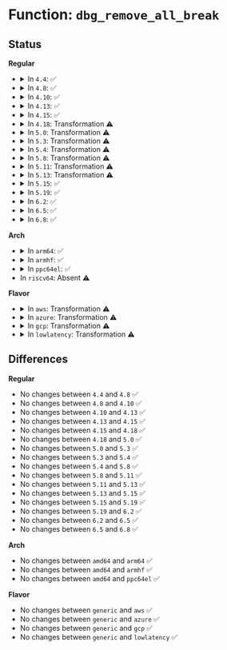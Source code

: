 # Function: <code>dbg_remove_all_break</code>

## Status
<b>Regular</b>
<ul>
<li>
<details>
<summary>In <code>4.4</code>: ✅</summary>

```c
int dbg_remove_all_break();
```

**Collision:** Unique Global

**Inline:** No

**Transformation:** False

**Instances:**

```
In kernel/debug/debug_core.c (ffffffff81130280)
Location: kernel/debug/debug_core.c:362
Inline: False
Direct callers:
  - kernel/debug/debug_core.c:kgdb_handle_exception
  - kernel/debug/gdbstub.c:gdb_serial_stub
  - kernel/debug/gdbstub.c:gdb_serial_stub
```
**Symbols:**

```
ffffffff81130280-ffffffff811302dd: dbg_remove_all_break (STB_GLOBAL)
```
</details>
</li>
<li>
<details>
<summary>In <code>4.8</code>: ✅</summary>

```c
int dbg_remove_all_break();
```

**Collision:** Unique Global

**Inline:** No

**Transformation:** False

**Instances:**

```
In kernel/debug/debug_core.c (ffffffff81138580)
Location: kernel/debug/debug_core.c:362
Inline: False
Direct callers:
  - kernel/debug/debug_core.c:kgdb_handle_exception
  - kernel/debug/gdbstub.c:gdb_serial_stub
  - kernel/debug/gdbstub.c:gdb_serial_stub
```
**Symbols:**

```
ffffffff81138580-ffffffff811385eb: dbg_remove_all_break (STB_GLOBAL)
```
</details>
</li>
<li>
<details>
<summary>In <code>4.10</code>: ✅</summary>

```c
int dbg_remove_all_break();
```

**Collision:** Unique Global

**Inline:** No

**Transformation:** False

**Instances:**

```
In kernel/debug/debug_core.c (ffffffff81142310)
Location: kernel/debug/debug_core.c:362
Inline: False
Direct callers:
  - kernel/debug/debug_core.c:kgdb_handle_exception
  - kernel/debug/gdbstub.c:gdb_serial_stub
  - kernel/debug/gdbstub.c:gdb_serial_stub
```
**Symbols:**

```
ffffffff81142310-ffffffff8114237b: dbg_remove_all_break (STB_GLOBAL)
```
</details>
</li>
<li>
<details>
<summary>In <code>4.13</code>: ✅</summary>

```c
int dbg_remove_all_break();
```

**Collision:** Unique Global

**Inline:** No

**Transformation:** False

**Instances:**

```
In kernel/debug/debug_core.c (ffffffff81143b50)
Location: kernel/debug/debug_core.c:363
Inline: False
Direct callers:
  - kernel/debug/debug_core.c:kgdb_handle_exception
  - kernel/debug/gdbstub.c:gdb_serial_stub
  - kernel/debug/gdbstub.c:gdb_serial_stub
```
**Symbols:**

```
ffffffff81143b50-ffffffff81143bbb: dbg_remove_all_break (STB_GLOBAL)
```
</details>
</li>
<li>
<details>
<summary>In <code>4.15</code>: ✅</summary>

```c
int dbg_remove_all_break();
```

**Collision:** Unique Global

**Inline:** No

**Transformation:** False

**Instances:**

```
In kernel/debug/debug_core.c (ffffffff81150800)
Location: kernel/debug/debug_core.c:363
Inline: False
Direct callers:
  - kernel/debug/debug_core.c:kgdb_handle_exception
  - kernel/debug/gdbstub.c:gdb_serial_stub
  - kernel/debug/gdbstub.c:gdb_serial_stub
```
**Symbols:**

```
ffffffff81150800-ffffffff8115086e: dbg_remove_all_break (STB_GLOBAL)
```
</details>
</li>
<li>
<details>
<summary>In <code>4.18</code>: Transformation ⚠️</summary>

```c
int dbg_remove_all_break();
```

**Collision:** Unique Global

**Inline:** No

**Transformation:** True

**Instances:**

```
In kernel/debug/debug_core.c (0)
Location: kernel/debug/debug_core.c:363
Inline: False
Direct callers:
  - kernel/debug/debug_core.c:kgdb_handle_exception
  - kernel/debug/gdbstub.c:gdb_serial_stub
  - kernel/debug/gdbstub.c:gdb_serial_stub
```
**Symbols:**

```
ffffffff8115f8fb-ffffffff8115f90b: dbg_remove_all_break.cold.22 (STB_LOCAL)
ffffffff8115f390-ffffffff8115f405: dbg_remove_all_break (STB_GLOBAL)
```
</details>
</li>
<li>
<details>
<summary>In <code>5.0</code>: Transformation ⚠️</summary>

```c
int dbg_remove_all_break();
```

**Collision:** Unique Global

**Inline:** No

**Transformation:** True

**Instances:**

```
In kernel/debug/debug_core.c (0)
Location: kernel/debug/debug_core.c:420
Inline: False
Direct callers:
  - kernel/debug/debug_core.c:kgdb_handle_exception
  - kernel/debug/gdbstub.c:gdb_serial_stub
  - kernel/debug/gdbstub.c:gdb_serial_stub
```
**Symbols:**

```
ffffffff8116c66b-ffffffff8116c67b: dbg_remove_all_break.cold.22 (STB_LOCAL)
ffffffff8116c0d0-ffffffff8116c145: dbg_remove_all_break (STB_GLOBAL)
```
</details>
</li>
<li>
<details>
<summary>In <code>5.3</code>: Transformation ⚠️</summary>

```c
int dbg_remove_all_break();
```

**Collision:** Unique Global

**Inline:** No

**Transformation:** True

**Instances:**

```
In kernel/debug/debug_core.c (0)
Location: kernel/debug/debug_core.c:420
Inline: False
Direct callers:
  - kernel/debug/debug_core.c:kgdb_handle_exception
  - kernel/debug/gdbstub.c:gdb_serial_stub
  - kernel/debug/gdbstub.c:gdb_serial_stub
```
**Symbols:**

```
ffffffff811794a3-ffffffff811794b7: dbg_remove_all_break.cold (STB_LOCAL)
ffffffff81178f00-ffffffff81178f54: dbg_remove_all_break (STB_GLOBAL)
```
</details>
</li>
<li>
<details>
<summary>In <code>5.4</code>: Transformation ⚠️</summary>

```c
int dbg_remove_all_break();
```

**Collision:** Unique Global

**Inline:** No

**Transformation:** True

**Instances:**

```
In kernel/debug/debug_core.c (0)
Location: kernel/debug/debug_core.c:420
Inline: False
Direct callers:
  - kernel/debug/debug_core.c:kgdb_handle_exception
  - kernel/debug/gdbstub.c:gdb_serial_stub
  - kernel/debug/gdbstub.c:gdb_serial_stub
```
**Symbols:**

```
ffffffff81185333-ffffffff81185347: dbg_remove_all_break.cold (STB_LOCAL)
ffffffff81184d50-ffffffff81184da4: dbg_remove_all_break (STB_GLOBAL)
```
</details>
</li>
<li>
<details>
<summary>In <code>5.8</code>: Transformation ⚠️</summary>

```c
int dbg_remove_all_break();
```

**Collision:** Unique Global

**Inline:** No

**Transformation:** True

**Instances:**

```
In kernel/debug/debug_core.c (0)
Location: kernel/debug/debug_core.c:430
Inline: False
Direct callers:
  - kernel/debug/debug_core.c:kgdb_reenter_check
  - kernel/debug/gdbstub.c:gdb_serial_stub
  - kernel/debug/gdbstub.c:gdb_serial_stub
  - kernel/debug/gdbstub.c:gdb_serial_stub
```
**Symbols:**

```
ffffffff81199483-ffffffff81199497: dbg_remove_all_break.cold (STB_LOCAL)
ffffffff81198e60-ffffffff81198eb7: dbg_remove_all_break (STB_GLOBAL)
```
</details>
</li>
<li>
<details>
<summary>In <code>5.11</code>: Transformation ⚠️</summary>

```c
int dbg_remove_all_break();
```

**Collision:** Unique Global

**Inline:** No

**Transformation:** True

**Instances:**

```
In kernel/debug/debug_core.c (0)
Location: kernel/debug/debug_core.c:435
Inline: False
Direct callers:
  - kernel/debug/gdbstub.c:gdb_serial_stub
  - kernel/debug/gdbstub.c:gdb_serial_stub
  - kernel/debug/gdbstub.c:gdb_serial_stub
```
**Symbols:**

```
ffffffff81be4baa-ffffffff81be4bbe: dbg_remove_all_break.cold (STB_LOCAL)
ffffffff811962a0-ffffffff811962f7: dbg_remove_all_break (STB_GLOBAL)
```
</details>
</li>
<li>
<details>
<summary>In <code>5.13</code>: Transformation ⚠️</summary>

```c
int dbg_remove_all_break();
```

**Collision:** Unique Global

**Inline:** No

**Transformation:** True

**Instances:**

```
In kernel/debug/debug_core.c (0)
Location: kernel/debug/debug_core.c:434
Inline: False
Direct callers:
  - kernel/debug/gdbstub.c:gdb_serial_stub
  - kernel/debug/gdbstub.c:gdb_serial_stub
  - kernel/debug/gdbstub.c:gdb_serial_stub
```
**Symbols:**

```
ffffffff81bd6a1d-ffffffff81bd6a31: dbg_remove_all_break.cold (STB_LOCAL)
ffffffff81197270-ffffffff811972c7: dbg_remove_all_break (STB_GLOBAL)
```
</details>
</li>
<li>
<details>
<summary>In <code>5.15</code>: ✅</summary>

```c
int dbg_remove_all_break();
```

**Collision:** Unique Global

**Inline:** No

**Transformation:** False

**Instances:**

```
In kernel/debug/debug_core.c (ffffffff811c0dc0)
Location: kernel/debug/debug_core.c:431
Inline: False
Direct callers:
  - kernel/debug/gdbstub.c:gdb_serial_stub
  - kernel/debug/gdbstub.c:gdb_serial_stub
  - kernel/debug/gdbstub.c:gdb_serial_stub
```
**Symbols:**

```
ffffffff811c0dc0-ffffffff811c0e9d: dbg_remove_all_break (STB_GLOBAL)
```
</details>
</li>
<li>
<details>
<summary>In <code>5.19</code>: ✅</summary>

```c
int dbg_remove_all_break();
```

**Collision:** Unique Global

**Inline:** No

**Transformation:** False

**Instances:**

```
In kernel/debug/debug_core.c (ffffffff811f4360)
Location: kernel/debug/debug_core.c:432
Inline: False
Direct callers:
  - kernel/debug/debug_core.c:kgdb_reenter_check
  - kernel/debug/gdbstub.c:gdb_serial_stub
  - kernel/debug/gdbstub.c:gdb_serial_stub
  - kernel/debug/gdbstub.c:gdb_serial_stub
```
**Symbols:**

```
ffffffff811f4360-ffffffff811f4445: dbg_remove_all_break (STB_GLOBAL)
```
</details>
</li>
<li>
<details>
<summary>In <code>6.2</code>: ✅</summary>

```c
int dbg_remove_all_break();
```

**Collision:** Unique Global

**Inline:** No

**Transformation:** False

**Instances:**

```
In kernel/debug/debug_core.c (ffffffff8123b220)
Location: kernel/debug/debug_core.c:420
Inline: False
Direct callers:
  - kernel/debug/debug_core.c:kgdb_reenter_check
  - kernel/debug/gdbstub.c:gdb_serial_stub
  - kernel/debug/gdbstub.c:gdb_serial_stub
  - kernel/debug/gdbstub.c:gdb_serial_stub
```
**Symbols:**

```
ffffffff8123b220-ffffffff8123b309: dbg_remove_all_break (STB_GLOBAL)
```
</details>
</li>
<li>
<details>
<summary>In <code>6.5</code>: ✅</summary>

```c
int dbg_remove_all_break();
```

**Collision:** Unique Global

**Inline:** No

**Transformation:** False

**Instances:**

```
In kernel/debug/debug_core.c (ffffffff81252230)
Location: kernel/debug/debug_core.c:420
Inline: False
Direct callers:
  - kernel/debug/debug_core.c:kgdb_reenter_check
  - kernel/debug/gdbstub.c:gdb_serial_stub
  - kernel/debug/gdbstub.c:gdb_serial_stub
  - kernel/debug/gdbstub.c:gdb_serial_stub
```
**Symbols:**

```
ffffffff81252230-ffffffff81252319: dbg_remove_all_break (STB_GLOBAL)
```
</details>
</li>
<li>
<details>
<summary>In <code>6.8</code>: ✅</summary>

```c
int dbg_remove_all_break();
```

**Collision:** Unique Global

**Inline:** No

**Transformation:** False

**Instances:**

```
In kernel/debug/debug_core.c (ffffffff8126c080)
Location: kernel/debug/debug_core.c:420
Inline: False
Direct callers:
  - kernel/debug/debug_core.c:kgdb_reenter_check
  - kernel/debug/gdbstub.c:gdb_serial_stub
  - kernel/debug/gdbstub.c:gdb_serial_stub
  - kernel/debug/gdbstub.c:gdb_serial_stub
```
**Symbols:**

```
ffffffff8126c080-ffffffff8126c169: dbg_remove_all_break (STB_GLOBAL)
```
</details>
</li>
</ul>
<b>Arch</b>
<ul>
<li>
<details>
<summary>In <code>arm64</code>: ✅</summary>

```c
int dbg_remove_all_break();
```

**Collision:** Unique Global

**Inline:** No

**Transformation:** False

**Instances:**

```
In kernel/debug/debug_core.c (ffff8000101fa890)
Location: kernel/debug/debug_core.c:420
Inline: False
Direct callers:
  - kernel/debug/debug_core.c:kgdb_handle_exception
  - kernel/debug/gdbstub.c:gdb_serial_stub
  - kernel/debug/gdbstub.c:gdb_serial_stub
```
**Symbols:**

```
ffff8000101fa890-ffff8000101fa920: dbg_remove_all_break (STB_GLOBAL)
```
</details>
</li>
<li>
<details>
<summary>In <code>armhf</code>: ✅</summary>

```c
int dbg_remove_all_break();
```

**Collision:** Unique Global

**Inline:** No

**Transformation:** False

**Instances:**

```
In kernel/debug/debug_core.c (c043a968)
Location: kernel/debug/debug_core.c:420
Inline: False
Direct callers:
  - kernel/debug/debug_core.c:kgdb_handle_exception
  - kernel/debug/gdbstub.c:gdb_serial_stub
  - kernel/debug/gdbstub.c:gdb_serial_stub
  - kernel/debug/gdbstub.c:gdb_serial_stub
```
**Symbols:**

```
c043a968-c043a9f4: dbg_remove_all_break (STB_GLOBAL)
```
</details>
</li>
<li>
<details>
<summary>In <code>ppc64el</code>: ✅</summary>

```c
int dbg_remove_all_break();
```

**Collision:** Unique Global

**Inline:** No

**Transformation:** False

**Instances:**

```
In kernel/debug/debug_core.c (c0000000002722c0)
Location: kernel/debug/debug_core.c:420
Inline: False
Direct callers:
  - kernel/debug/debug_core.c:kgdb_handle_exception
  - kernel/debug/gdbstub.c:gdb_serial_stub
  - kernel/debug/gdbstub.c:gdb_serial_stub
```
**Symbols:**

```
c0000000002722c0-c0000000002723a8: dbg_remove_all_break (STB_GLOBAL)
```
</details>
</li>
<li>
In <code>riscv64</code>: Absent ⚠️
</li>
</ul>
<b>Flavor</b>
<ul>
<li>
<details>
<summary>In <code>aws</code>: Transformation ⚠️</summary>

```c
int dbg_remove_all_break();
```

**Collision:** Unique Global

**Inline:** No

**Transformation:** True

**Instances:**

```
In kernel/debug/debug_core.c (0)
Location: kernel/debug/debug_core.c:420
Inline: False
Direct callers:
  - kernel/debug/debug_core.c:kgdb_handle_exception
  - kernel/debug/gdbstub.c:gdb_serial_stub
  - kernel/debug/gdbstub.c:gdb_serial_stub
```
**Symbols:**

```
ffffffff8117d953-ffffffff8117d967: dbg_remove_all_break.cold (STB_LOCAL)
ffffffff8117d370-ffffffff8117d3c4: dbg_remove_all_break (STB_GLOBAL)
```
</details>
</li>
<li>
<details>
<summary>In <code>azure</code>: Transformation ⚠️</summary>

```c
int dbg_remove_all_break();
```

**Collision:** Unique Global

**Inline:** No

**Transformation:** True

**Instances:**

```
In kernel/debug/debug_core.c (0)
Location: kernel/debug/debug_core.c:420
Inline: False
Direct callers:
  - kernel/debug/debug_core.c:kgdb_handle_exception
  - kernel/debug/gdbstub.c:gdb_serial_stub
  - kernel/debug/gdbstub.c:gdb_serial_stub
```
**Symbols:**

```
ffffffff81170aa3-ffffffff81170ab7: dbg_remove_all_break.cold (STB_LOCAL)
ffffffff811704c0-ffffffff81170514: dbg_remove_all_break (STB_GLOBAL)
```
</details>
</li>
<li>
<details>
<summary>In <code>gcp</code>: Transformation ⚠️</summary>

```c
int dbg_remove_all_break();
```

**Collision:** Unique Global

**Inline:** No

**Transformation:** True

**Instances:**

```
In kernel/debug/debug_core.c (0)
Location: kernel/debug/debug_core.c:420
Inline: False
Direct callers:
  - kernel/debug/debug_core.c:kgdb_handle_exception
  - kernel/debug/gdbstub.c:gdb_serial_stub
  - kernel/debug/gdbstub.c:gdb_serial_stub
```
**Symbols:**

```
ffffffff8117b723-ffffffff8117b737: dbg_remove_all_break.cold (STB_LOCAL)
ffffffff8117b140-ffffffff8117b194: dbg_remove_all_break (STB_GLOBAL)
```
</details>
</li>
<li>
<details>
<summary>In <code>lowlatency</code>: Transformation ⚠️</summary>

```c
int dbg_remove_all_break();
```

**Collision:** Unique Global

**Inline:** No

**Transformation:** True

**Instances:**

```
In kernel/debug/debug_core.c (0)
Location: kernel/debug/debug_core.c:420
Inline: False
Direct callers:
  - kernel/debug/debug_core.c:kgdb_handle_exception
  - kernel/debug/gdbstub.c:gdb_serial_stub
  - kernel/debug/gdbstub.c:gdb_serial_stub
```
**Symbols:**

```
ffffffff81189043-ffffffff81189057: dbg_remove_all_break.cold (STB_LOCAL)
ffffffff81188a60-ffffffff81188ab4: dbg_remove_all_break (STB_GLOBAL)
```
</details>
</li>
</ul>

## Differences
<b>Regular</b>
<ul>
<li>
No changes between <code>4.4</code> and <code>4.8</code> ✅
</li>
<li>
No changes between <code>4.8</code> and <code>4.10</code> ✅
</li>
<li>
No changes between <code>4.10</code> and <code>4.13</code> ✅
</li>
<li>
No changes between <code>4.13</code> and <code>4.15</code> ✅
</li>
<li>
No changes between <code>4.15</code> and <code>4.18</code> ✅
</li>
<li>
No changes between <code>4.18</code> and <code>5.0</code> ✅
</li>
<li>
No changes between <code>5.0</code> and <code>5.3</code> ✅
</li>
<li>
No changes between <code>5.3</code> and <code>5.4</code> ✅
</li>
<li>
No changes between <code>5.4</code> and <code>5.8</code> ✅
</li>
<li>
No changes between <code>5.8</code> and <code>5.11</code> ✅
</li>
<li>
No changes between <code>5.11</code> and <code>5.13</code> ✅
</li>
<li>
No changes between <code>5.13</code> and <code>5.15</code> ✅
</li>
<li>
No changes between <code>5.15</code> and <code>5.19</code> ✅
</li>
<li>
No changes between <code>5.19</code> and <code>6.2</code> ✅
</li>
<li>
No changes between <code>6.2</code> and <code>6.5</code> ✅
</li>
<li>
No changes between <code>6.5</code> and <code>6.8</code> ✅
</li>
</ul>
<b>Arch</b>
<ul>
<li>
No changes between <code>amd64</code> and <code>arm64</code> ✅
</li>
<li>
No changes between <code>amd64</code> and <code>armhf</code> ✅
</li>
<li>
No changes between <code>amd64</code> and <code>ppc64el</code> ✅
</li>
</ul>
<b>Flavor</b>
<ul>
<li>
No changes between <code>generic</code> and <code>aws</code> ✅
</li>
<li>
No changes between <code>generic</code> and <code>azure</code> ✅
</li>
<li>
No changes between <code>generic</code> and <code>gcp</code> ✅
</li>
<li>
No changes between <code>generic</code> and <code>lowlatency</code> ✅
</li>
</ul>

